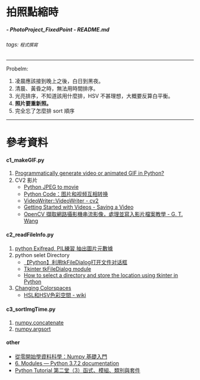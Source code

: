 # 拍照點縮時 
##### - PhotoProject_FixedPoint - README.md

###### tags: `程式撰寫`

---

Probelm:
1. 凌晨應該接到晚上之後，白日到黑夜。
2. 清晨、黃昏之時，無法用時間排序。
3. 光亮排序，不知道該用什麼排，HSV 不甚理想，大概要反算白平衡。
4. **照片要重新照。**
5. 完全忘了怎麼排 sort 順序

---

# 參考資料
#### c1_makeGIF.py
1. [Programmatically generate video or animated GIF in Python?](https://stackoverflow.com/questions/753190/programmatically-generate-video-or-animated-gif-in-python)
2. CV2 影片
    - [Python JPEG to movie](https://stackoverflow.com/questions/9795601/python-jpeg-to-movie)
    - [Python Code：图片和视频互相转换](https://blog.csdn.net/Errors_In_Life/article/details/72809580)
     - [VideoWriter::VideoWriter - cv2](https://docs.opencv.org/2.4/modules/highgui/doc/reading_and_writing_images_and_video.html#videowriter-videowriter)
     - [Getting Started with Videos - Saving a Video](https://docs.opencv.org/3.1.0/dd/d43/tutorial_py_video_display.html)
     - [OpenCV 擷取網路攝影機串流影像，處理並寫入影片檔案教學 - G. T. Wang](https://blog.gtwang.org/programming/opencv-webcam-video-capture-and-file-write-tutorial/)


#### c2_readFileInfo.py
1. [python Exifread, PIL練習 抽出圖片元數據](https://self.jxtsai.info/2016/09/python-exifread-pil.html)
2.  python selet Directory
    - [【Python】利用tkFileDialog打开文件对话框](https://blog.csdn.net/churximi/article/details/61198438)
    - [Tkinter tkFileDialog module](https://pythonspot.com/tk-file-dialogs/)
    - [How to select a directory and store the location using tkinter in Python](https://stackoverflow.com/questions/11295917/how-to-select-a-directory-and-store-the-location-using-tkinter-in-python)
3. [Changing Colorspaces](https://opencv-python-tutroals.readthedocs.io/en/latest/py_tutorials/py_imgproc/py_colorspaces/py_colorspaces.html)
    - [HSL和HSV色彩空間 - wiki](https://zh.wikipedia.org/wiki/HSL%E5%92%8CHSV%E8%89%B2%E5%BD%A9%E7%A9%BA%E9%97%B4)

#### c3_sortImgTime.py
1. [numpy.concatenate](https://docs.scipy.org/doc/numpy/reference/generated/numpy.concatenate.html)
2. [numpy.argsort](https://docs.scipy.org/doc/numpy-1.15.0/reference/generated/numpy.argsort.html)


#### other
- [從零開始學資料科學：Numpy 基礎入門](https://blog.techbridge.cc/2017/07/28/data-science-101-numpy-tutorial/)
- [6. Modules — Python 3.7.2 documentation](https://docs.python.org/3/tutorial/modules.html)
- [Python Tutorial 第二堂（3）函式、模組、類別與套件](http://www.codedata.com.tw/python/python-tutorial-the-2nd-class-3-function-module-class-package)
